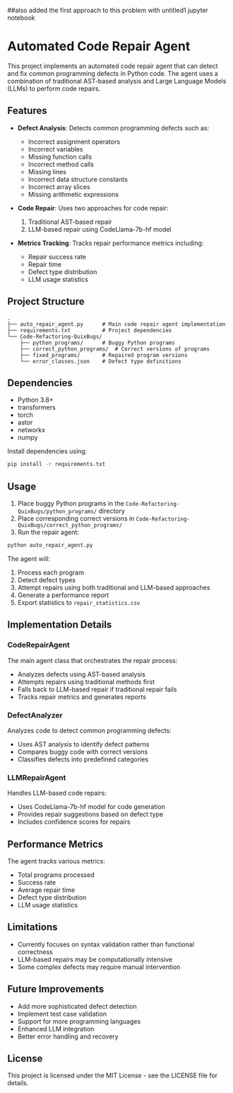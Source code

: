 ##also added the first approach to this problem with untitled1 jupyter notebook


# Automated Code Repair Agent

This project implements an automated code repair agent that can detect and fix common programming defects in Python code. The agent uses a combination of traditional AST-based analysis and Large Language Models (LLMs) to perform code repairs.

## Features

- **Defect Analysis**: Detects common programming defects such as:
  - Incorrect assignment operators
  - Incorrect variables
  - Missing function calls
  - Incorrect method calls
  - Missing lines
  - Incorrect data structure constants
  - Incorrect array slices
  - Missing arithmetic expressions

- **Code Repair**: Uses two approaches for code repair:
  1. Traditional AST-based repair
  2. LLM-based repair using CodeLlama-7b-hf model

- **Metrics Tracking**: Tracks repair performance metrics including:
  - Repair success rate
  - Repair time
  - Defect type distribution
  - LLM usage statistics

## Project Structure

```
.
├── auto_repair_agent.py      # Main code repair agent implementation
├── requirements.txt          # Project dependencies
└── Code-Refactoring-QuixBugs/
    ├── python_programs/      # Buggy Python programs
    ├── correct_python_programs/  # Correct versions of programs
    ├── fixed_programs/       # Repaired program versions
    └── error_classes.json    # Defect type definitions
```

## Dependencies

- Python 3.8+
- transformers
- torch
- astor
- networkx
- numpy

Install dependencies using:
```bash
pip install -r requirements.txt
```

## Usage

1. Place buggy Python programs in the `Code-Refactoring-QuixBugs/python_programs/` directory
2. Place corresponding correct versions in `Code-Refactoring-QuixBugs/correct_python_programs/`
3. Run the repair agent:
```bash
python auto_repair_agent.py
```

The agent will:
1. Process each program
2. Detect defect types
3. Attempt repairs using both traditional and LLM-based approaches
4. Generate a performance report
5. Export statistics to `repair_statistics.csv`

## Implementation Details

### CodeRepairAgent

The main agent class that orchestrates the repair process:
- Analyzes defects using AST-based analysis
- Attempts repairs using traditional methods first
- Falls back to LLM-based repair if traditional repair fails
- Tracks repair metrics and generates reports

### DefectAnalyzer

Analyzes code to detect common programming defects:
- Uses AST analysis to identify defect patterns
- Compares buggy code with correct versions
- Classifies defects into predefined categories

### LLMRepairAgent

Handles LLM-based code repairs:
- Uses CodeLlama-7b-hf model for code generation
- Provides repair suggestions based on defect type
- Includes confidence scores for repairs

## Performance Metrics

The agent tracks various metrics:
- Total programs processed
- Success rate
- Average repair time
- Defect type distribution
- LLM usage statistics

## Limitations

- Currently focuses on syntax validation rather than functional correctness
- LLM-based repairs may be computationally intensive
- Some complex defects may require manual intervention

## Future Improvements

- Add more sophisticated defect detection
- Implement test case validation
- Support for more programming languages
- Enhanced LLM integration
- Better error handling and recovery

## License

This project is licensed under the MIT License - see the LICENSE file for details. 
